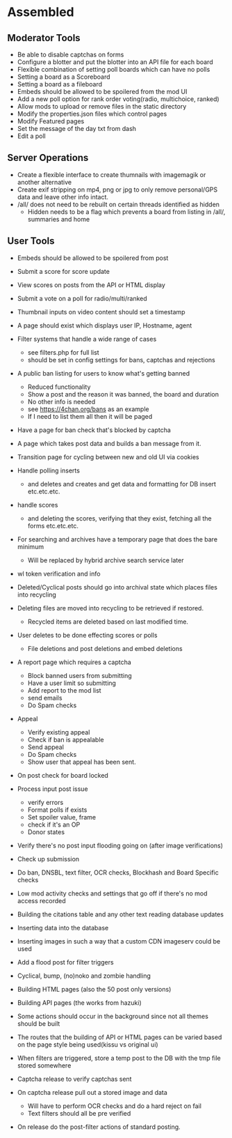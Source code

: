 # Assembled

## Moderator Tools
- Be able to disable captchas on forms
- Configure a blotter and put the blotter into an API file for each board
- Flexible combination of setting poll boards which can have no polls
- Setting a board as a Scoreboard
- Setting a board as a fileboard
- Embeds should be allowed to be spoilered from the mod UI
- Add a new poll option for rank order voting(radio, multichoice, ranked)
- Allow mods to upload or remove files in the static directory
- Modify the properties.json files which control pages
- Modify Featured pages 
- Set the message of the day txt from dash
- Edit a poll

## Server Operations
- Create a flexible interface to create thumnails with imagemagik or another alternative
- Create exif stripping on mp4, png or jpg to only remove personal/GPS data and leave other info intact.
- /all/ does not need to be rebuilt on certain threads identified as hidden
  - Hidden needs to be a flag which prevents a board from listing in /all/, summaries and home 

## User Tools
- Embeds should be allowed to be spoilered from post
- Submit a score for score update
- View scores on posts from the API or HTML display
- Submit a vote on a poll for radio/multi/ranked
- Thumbnail inputs on video content should set a timestamp
- A page should exist which displays user IP, Hostname, agent
- Filter systems that handle a wide range of cases
  - see filters.php for full list
  - should be set in config settings for bans, captchas and rejections
- A public ban listing for users to know what's getting banned
  - Reduced functionality
  - Show a post and the reason it was banned, the board and duration
  - No other info is needed
  - see https://4chan.org/bans as an example
  - If I need to list them all then it will be paged
- Have a page for ban check that's blocked by captcha 
- A page which takes post data and builds a ban message from it.
- Transition page for cycling between new and old UI via cookies
- Handle polling inserts
  - and deletes and creates and get data and formatting for DB insert etc.etc.etc.
- handle scores
  - and deleting the scores, verifying that they exist, fetching all the forms etc.etc.etc.
- For searching and archives have a temporary page that does the bare minimum
  - Will be replaced by hybrid archive search service later
- wl token verification and info

- Deleted/Cyclical posts should go into archival state which places files into recycling
- Deleting files are moved into recycling to be retrieved if restored. 
  - Recycled items are deleted based on last modified time.
- User deletes to be done effecting scores or polls
  - File deletions and post deletions and embed deletions
- A report page which requires a captcha
  - Block banned users from submitting
  - Have a user limit so submitting
  - Add report to the mod list
  - send emails
  - Do Spam checks
- Appeal
  - Verify existing appeal
  - Check if ban is appealable
  - Send appeal
  - Do Spam checks
  - Show user that appeal has been sent.

- On post check for board locked
- Process input post issue
  - verify errors
  - Format polls if exists
  - Set spoiler value, frame
  - check if it's an OP
  - Donor states
- Verify there's no post input flooding going on (after image verifications)
- Check up submission 
- Do ban, DNSBL, text filter, OCR checks, Blockhash and Board Specific checks
- Low mod activity checks and settings that go off if there's no mod access recorded
- Building the citations table and any other text reading database updates
- Inserting data into the database
- Inserting images in such a way that a custom CDN imageserv could be used
- Add a flood post for filter triggers
- Cyclical, bump, (no)noko and zombie handling
- Building HTML pages (also the 50 post only versions)
- Building API pages (the works from hazuki)
- Some actions should occur in the background since not all themes should be built
- The routes that the building of API or HTML pages can be varied based on the page style being used(kissu vs original ui)

- When filters are triggered, store a temp post to the DB with the tmp file stored somewhere
- Captcha release to verify captchas sent
- On captcha release pull out a stored image and data
  - Will have to perform OCR checks and do a hard reject on fail
  - Text filters should all be pre verified
- On release do the post-filter actions of standard posting. 
